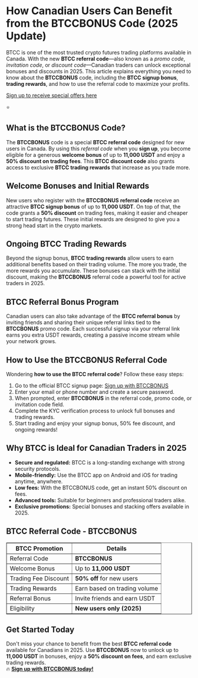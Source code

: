 
<h1>How Canadian Users Can Benefit from the BTCCBONUS Code (2025 Update)</h1>
<p>
BTCC is one of the most trusted crypto futures trading platforms available in Canada. With the new <strong>BTCC referral code</strong>—also known as a <em>promo code</em>, <em>invitation code</em>, or <em>discount code</em>—Canadian traders can unlock exceptional bonuses and discounts in 2025. This article explains everything you need to know about the <strong>BTCCBONUS</strong> code, including the <strong>BTCC signup bonus</strong>, <strong>trading rewards</strong>, and how to use the referral code to maximize your profits.
</p>
<p><a href="https://partner.btcc.com/us/c/BTCCBONUS/9303" target="_blank">Sign up to receive special offers here</a></p

<img src="https://images.mirror-media.xyz/publication-images/Poz8BlB9BgSoA-3eFI7xG.png?height=500&amp;width=1000" decoding="async" data-nimg="fill" class="css-xah9so" style="position: absolute; inset: 0px; box-sizing: border-box; padding: 0px; border: none; margin: auto; display: block; width: 0px; height: 0px; min-width: 100%; max-width: 100%; min-height: 100%; max-height: 100%;">⭐ 
<h2>What is the BTCCBONUS Code?</h2>
<p>
The <strong>BTCCBONUS</strong> code is a special <strong>BTCC referral code</strong> designed for new users in Canada. By using this <em>referral code</em> when you <strong>sign up</strong>, you become eligible for a generous <strong>welcome bonus</strong> of up to <strong>11,000 USDT</strong> and enjoy a <strong>50% discount on trading fees</strong>. This <strong>BTCC discount code</strong> also grants access to exclusive <strong>BTCC trading rewards</strong> that increase as you trade more.
</p>
<h2>Welcome Bonuses and Initial Rewards</h2>
<p>
New users who register with the <strong>BTCCBONUS</strong> <strong>referral code</strong> receive an attractive <strong>BTCC signup bonus</strong> of up to <strong>11,000 USDT</strong>. On top of that, the code grants a <strong>50% discount</strong> on trading fees, making it easier and cheaper to start trading futures. These initial rewards are designed to give you a strong head start in the crypto markets.
</p>
<h2>Ongoing BTCC Trading Rewards</h2>
<p>
Beyond the signup bonus, <strong>BTCC trading rewards</strong> allow users to earn additional benefits based on their trading volume. The more you trade, the more rewards you accumulate. These bonuses can stack with the initial discount, making the <strong>BTCCBONUS</strong> referral code a powerful tool for active traders in 2025.
</p>
<h2>BTCC Referral Bonus Program</h2>
<p>
Canadian users can also take advantage of the <strong>BTCC referral bonus</strong> by inviting friends and sharing their unique referral links tied to the <strong>BTCCBONUS</strong> promo code. Each successful signup via your referral link earns you extra USDT rewards, creating a passive income stream while your network grows.
</p>
<h2>How to Use the BTCCBONUS Referral Code</h2>
<p>
Wondering <strong>how to use the BTCC referral code</strong>? Follow these easy steps:
</p>
<ol>
<li>Go to the official BTCC signup page: 
<a href="https://partner.btcc.com/us/c/BTCCBONUS/9303" target="_blank" rel="noopener noreferrer">
Sign up with BTCCBONUS
</a>
</li>
<li>Enter your email or phone number and create a secure password.</li>
<li>When prompted, enter <strong>BTCCBONUS</strong> in the referral code, promo code, or invitation code field.</li>
<li>Complete the KYC verification process to unlock full bonuses and trading rewards.</li>
<li>Start trading and enjoy your signup bonus, 50% fee discount, and ongoing rewards!</li>
</ol>
<h2>Why BTCC is Ideal for Canadian Traders in 2025</h2>
<ul>
<li><strong>Secure and regulated:</strong> BTCC is a long-standing exchange with strong security protocols.</li>
<li><strong>Mobile-friendly:</strong> Use the BTCC app on Android and iOS for trading anytime, anywhere.</li>
<li><strong>Low fees:</strong> With the BTCCBONUS code, get an instant 50% discount on fees.</li>
<li><strong>Advanced tools:</strong> Suitable for beginners and professional traders alike.</li>
<li><strong>Exclusive promotions:</strong> Special bonuses and stacking offers available in 2025.</li>
</ul>
<h2>BTCC Referral Code - BTCCBONUS</h2>
<table border="1" cellpadding="8" cellspacing="0">
<thead>
<tr>
<th>BTCC Promotion</th>
<th>Details</th>
</tr>
</thead>
<tbody>
<tr>
<td>Referral Code</td>
<td><strong>BTCCBONUS</strong></td>
</tr>
<tr>
<td>Welcome Bonus</td>
<td>Up to <strong>11,000 USDT</strong></td>
</tr>
<tr>
<td>Trading Fee Discount</td>
<td><strong>50% off</strong> for new users</td>
</tr>
<tr>
<td>Trading Rewards</td>
<td>Earn based on trading volume</td>
</tr>
<tr>
<td>Referral Bonus</td>
<td>Invite friends and earn USDT</td>
</tr>
<tr>
<td>Eligibility</td>
<td><strong>New users only (2025)</strong></td>
</tr>
</tbody>
</table>
<h2>Get Started Today</h2>
<p>
Don't miss your chance to benefit from the best <strong>BTCC referral code</strong> available for Canadians in 2025. Use <strong>BTCCBONUS</strong> now to unlock up to <strong>11,000 USDT</strong> in bonuses, enjoy a <strong>50% discount on fees</strong>, and earn exclusive trading rewards.<br />
🔥 <a href="https://partner.btcc.com/us/c/BTCCBONUS/9303" target="_blank" rel="noopener noreferrer"><strong>Sign up with BTCCBONUS today!</strong></a>
</p>
</body>
</html>
